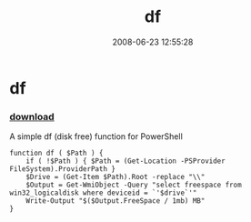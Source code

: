 ﻿---
pid:            428
poster:         halr9000
title:          df
date:           2008-06-23 12:55:28
format:         posh
parent:         0
parent:         0

---

# df

### [download](428.ps1)

A simple df (disk free) function for PowerShell

```posh
function df ( $Path ) {
	if ( !$Path ) { $Path = (Get-Location -PSProvider FileSystem).ProviderPath }
	$Drive = (Get-Item $Path).Root -replace "\\"
	$Output = Get-WmiObject -Query "select freespace from win32_logicaldisk where deviceid = `'$drive`'"
	Write-Output "$($Output.FreeSpace / 1mb) MB"
}
```
